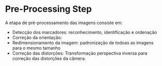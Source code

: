 # Pre-Processing Step

A etapa de pré-processamento das imagens consiste em:
* Detecção dos marcadores: reconhecimento, identificação e ordenação
* Correção da orientação: 
* Redimensionamento da imagem: padronização de todoas as imagens para o mesmo tamanho
* Correção das distorções: Transformação perspectiva inversa para correção das distorções da câmera.
